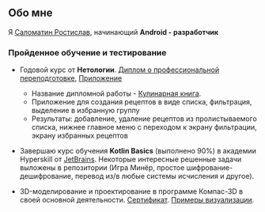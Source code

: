 ## Обо мне
Я [Саломатин Ростислав](https://docs.google.com/document/d/1NWc31yK3SqbaErt4APph4tU0qPAf3fm1jUUONA1vT58/edit#heading=h.5azv3ly4o3em), начинающий **Android - разработчик**

### Пройденное обучение и тестирование
* Годовой курс от **Нетологии**. [Диплом о профессиональной переподготовке](https://github.com/SaRos55/SaRos55/blob/main/Диплом.tif), [Приложение](https://github.com/SaRos55/SaRos55/blob/main/Приложение.tif)
  * Название дипломной работы - [Кулинарная книга](https://github.com/SaRos55/Diploma).
  * Приложение для создания рецептов в виде списка, фильтрация, выделение в избранную группу
  * Результаты: добавление, удаление рецептов из пролистываемого списка, нижнее главное меню с переходом к экрану фильтрации, экрану избранных рецептов

* Завершаю курс обучения **Kotlin Basics** (выполнено 90%) в академии Hyperskill от [JetBrains](https://www.jetbrains.com/academy/). Некоторые интересные решенные задачи выложены в репозитории (Игра Минёр, простое шифрование-дешифрование, перевод из/в любые системы исчисления и другое).

* 3D-моделирование и проектирование в программе Компас-3D в своей основной деятельности. [Сертификат](https://github.com/SaRos55/SaRos55/blob/main/Сертификат%20СаломатинРГ%20КОМПАС-3D.pdf). [Примеры визуализации](https://drive.google.com/open?id=151ZXLNuYh-dn3CstlOrGmXs8nh9GCtbV&authuser=rsalomatin%40gmail.com&usp=drive_fs).
